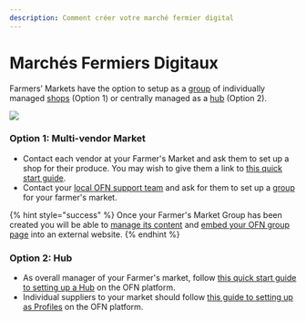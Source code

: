```yaml
---
description: Comment créer votre marché fermier digital
---
```


# Marchés Fermiers Digitaux

Farmers’ Markets have the option to setup as a [group](../basic-features/groups/) of individually managed [shops](../your-quick-start-on-ofn-given-who-you-are.md#shop) \(Option 1\) or centrally managed as a [hub](../your-quick-start-on-ofn-given-who-you-are.md#hub) \(Option 2\).

![](../.gitbook/assets/ofncan-digital-farmers-market-options-graphic.png)

### Option 1: Multi-vendor Market

* Contact each vendor at your Farmer's Market and ask them to set up a shop for their produce.  You may wish to give them a link to [this quick start guide](producer-shop-quick-setup-guide.md).
* Contact your [local OFN support team](../local-ofn-organizations-and-contacts.md) and ask for them to set up a [group](../basic-features/groups/) for your farmer's market.  

{% hint style="success" %}
Once your Farmer's Market Group has been created you will be able to [manage its content](../basic-features/groups/group-page.md) and [embed your OFN group page](../basic-features/groups/embed-a-group-page.md) into an external website.
{% endhint %}

### Option 2: Hub

* As overall manager of your Farmer's market, follow [this quick start guide to setting up a Hub](multi-producers-shop-hub-quick-setup-guide.md) on the OFN platform.
* Individual suppliers to your market should follow [this guide to setting up as Profiles](profile-only-quick-setup-guide.md) on the OFN platform.



